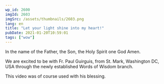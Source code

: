 ```yaml
---
wp_id: 2600
imgId: 2603
imgSrc: /assets/thumbnails/2603.png
lang: en
title: "Let your light shine into my heart!"
pubDate: 2021-01-20T10:59:01
tags: ["wow"]
---
```


<!-- page: 6 -->

<p>In the name of the Father, the Son, the Holy Spirit one God Amen.</p>
<p>We are excited to be with Fr. Paul Guirguis, from St. Mark, Washington DC, USA through the newly established Words of Wisdom branch.</p>
<p>This video was of course used with his blessing.</p>
<p>&nbsp;</p>
